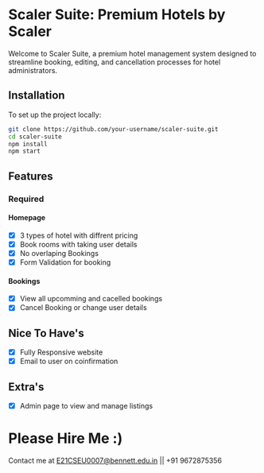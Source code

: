 # Scaler Suite: Premium Hotels by Scaler

Welcome to Scaler Suite, a premium hotel management system designed to streamline booking, editing, and cancellation processes for hotel administrators.

## Installation

To set up the project locally:

```bash
git clone https://github.com/your-username/scaler-suite.git
cd scaler-suite
npm install
npm start
```

## Features

### Required

#### Homepage

- [x] 3 types of hotel with diffrent pricing
- [x] Book rooms with taking user details
- [x] No overlaping Bookings
- [x] Form Validation for booking

#### Bookings

- [x] View all upcomming and cacelled bookings
- [x] Cancel Booking or change user details

## Nice To Have's

- [x] Fully Responsive website
- [x] Email to user on coinfirmation

## Extra's

- [x] Admin page to view and manage listings

# Please Hire Me :)

Contact me at E21CSEU0007@bennett.edu.in || +91 9672875356
